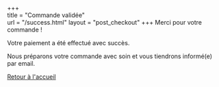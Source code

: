 +++  
title = "Commande validée"  
url    = "/success.html"
layout = "post_checkout"
+++
Merci pour votre commande !

Votre paiement a été effectué avec succès.

Nous préparons votre commande avec soin et vous tiendrons informé(e) par email.

<a href="/">Retour à l'accueil</a>
